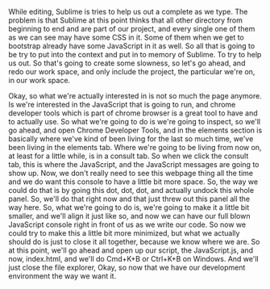 While editing, Sublime is tries to help us out a complete as we type. The problem is that Sublime at this point thinks that all other directory from beginning to end and are part of our project, and every single one of them as we can see may have some CSS in it. Some of them when we get to bootstrap already have some JavaScript in it as well. So all that is going to be try to put into the context and put in to memory of Sublime. To try to help us out. So that's going to create some slowness, so let's go ahead, and redo our work space, and only include the project, the particular we're on, in our work space. 

Okay, so what we're actually interested in is not so much the page anymore. Is we're interested in the JavaScript that is going to run, and chrome developer tools which is part of chrome browser is a great tool to have and to actually use. So what we're going to do is we're going to inspect, so we'll go ahead, and open Chrome Developer Tools, and in the elements section is basically where we've kind of been living for the last so much time, we've been living in the elements tab. Where we're going to be living from now on, at least for a little while, is in a consult tab. So when we click the consult tab, this is where the JavaScript, and the JavaScript messages are going to show up. Now, we don't really need to see this webpage thing all the time and we do want this console to have a little bit more space. So, the way we could do that is by going this dot, dot, dot, and actually undock this whole panel. So, we'll do that right now and that just threw out this panel all the way here. 
So, what we're going to do is, we're going to make it a little bit smaller, and we'll align it just like so, and now we can have our full blown JavaScript console right in front of us as we write our code. So now we could try to make this a little bit more minimized, but what we actually should do is just to close it all together, because we know where we are. 
So at this point, we'll go ahead and open up our script, the JavaScript.js, and now, index.html, and we'll do Cmd+K+B or Ctrl+K+B on Windows. And we'll just close the file explorer, Okay, so now that we have our development environment the way we want it.